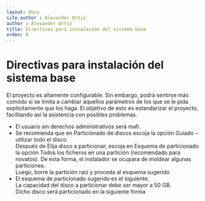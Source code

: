```yaml
---
layout: docs
site.author : Alexander Ortiz
author : Alexander Ortiz
title: Directivas para instalación del sistema base
orden: 0
---
```


# Directivas para instalación del sistema base

El proyecto es altamente configurable. Sin embargo, podrá sentirse más comódo si se limita a cambiar aquellos parámetros de los que se le pida explícitamente que los haga. El objetivo de esto es estandarizar el proyecto, facilitando así la asistencia con posibles problemas.

 * El usuario sin derechos administrativos será mafi.  
 * Se recomienda que en Particionado de discos escoja la opción Guiado – utilizar todo el disco.  
Después de Elija disco a particionar, escoja en Esquema de particionado la opción Todos los ficheros en una partición (recomendado para novatos). De esta forma, el instalador se ocupara de moldear algunas particiones.  
Luego, borre la partición raíz y proceda al esquema sugerido
 * El esquema de particionado sugerido es el siguiente:  
La capacidad del disco a particionar debe ser mayor a 50 GB.   
Dicho disco será particionado en la siguiente forma  

